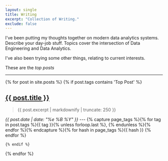 ```yaml
---
layout: single
title: Writing
excerpt: "Collection of Writing."
exclude: false
---
```


I've been putting my thoughts together on modern data analytics systems.  Describe your day-job stuff. Topics cover the intersection of Data Engineering and Data Analytics. 

I've also been trying some other things, relating to current interests.

These are the _top posts_

---



{% for post in site.posts %}
    {% if post.tags contains 'Top Post' %}

    
## <a href="{{ post.url | relative_url }}" rel="permalink">{{ post.title }}</a>  

> <p class="archive-item-excerpt" itemprop="description">{{ post.excerpt | markdownify |  truncate: 250 }}
<i><time datetime="{{ page.date | date_to_xmlschema }}">{{ post.date | date: "%e %B %Y" }}</time>  </i>   ---   {% capture page_tags %}{% for tag in post.tags %}{{ tag }}{% unless forloop.last %}, {% endunless %}{% endfor %}{% endcapture %}{% for hash in page_tags %}{{ hash }}   {% endfor %}

    {% endif %}
{% endfor %}

<!-- **Archive [here](/writing/writing_archive), copied from Substack in due course.** -->

<!-- <img name="absurd.design" src="/assets/images/ad_blog.png" alt=""/> -->
